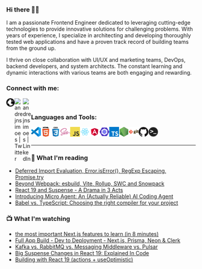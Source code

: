 ### Hi there 🙂👋
I am a passionate Frontend Engineer dedicated to leveraging cutting-edge technologies to provide innovative solutions for challenging problems. With years of experience, I specialize in architecting and developing thoroughly tested web applications and have a proven track record of building teams from the ground up.

I thrive on close collaboration with UI/UX and marketing teams, DevOps, backend developers, and system architects. The constant learning and dynamic interactions with various teams are both engaging and rewarding.

### Connect with me:

[<img align="left" alt="teklinks.andrejnsimoes.com" width="22px" src="https://raw.githubusercontent.com/iconic/open-iconic/master/svg/globe.svg" />][website]
[<img align="left" alt="andrejnsimoes | Twitter" width="22px" src="https://cdn.jsdelivr.net/npm/simple-icons@v3/icons/twitter.svg" />][twitter]
[<img align="left" alt="andrejnsimoes | LinkedIn" width="22px" src="https://cdn.jsdelivr.net/npm/simple-icons@v3/icons/linkedin.svg" />][linkedin]

<br />

### Languages and Tools:

<img align="left" alt="Visual Studio Code" width="26px" src="https://raw.githubusercontent.com/github/explore/80688e429a7d4ef2fca1e82350fe8e3517d3494d/topics/visual-studio-code/visual-studio-code.png" />
<img align="left" alt="HTML5" width="26px" src="https://raw.githubusercontent.com/github/explore/80688e429a7d4ef2fca1e82350fe8e3517d3494d/topics/html/html.png" />
<img align="left" alt="CSS3" width="26px" src="https://raw.githubusercontent.com/github/explore/80688e429a7d4ef2fca1e82350fe8e3517d3494d/topics/css/css.png" />
<img align="left" alt="Sass" width="26px" src="https://raw.githubusercontent.com/github/explore/80688e429a7d4ef2fca1e82350fe8e3517d3494d/topics/sass/sass.png" />
<img align="left" alt="JavaScript" width="26px" src="https://raw.githubusercontent.com/github/explore/80688e429a7d4ef2fca1e82350fe8e3517d3494d/topics/javascript/javascript.png" />
<img align="left" alt="React" width="26px" src="https://raw.githubusercontent.com/github/explore/80688e429a7d4ef2fca1e82350fe8e3517d3494d/topics/react/react.png" />
<img align="left" alt="Angular" width="26px" src="https://raw.githubusercontent.com/github/explore/80688e429a7d4ef2fca1e82350fe8e3517d3494d/topics/angular/angular.png" />
<img align="left" alt="eslint" width="26px" src="https://raw.githubusercontent.com/github/explore/80688e429a7d4ef2fca1e82350fe8e3517d3494d/topics/eslint/eslint.png" />
<img align="left" alt="typescript" width="26px" src="https://raw.githubusercontent.com/github/explore/80688e429a7d4ef2fca1e82350fe8e3517d3494d/topics/typescript/typescript.png" />
<img align="left" alt="Node.js" width="26px" src="https://raw.githubusercontent.com/github/explore/80688e429a7d4ef2fca1e82350fe8e3517d3494d/topics/nodejs/nodejs.png" />
<img align="left" alt="Git" width="26px" src="https://raw.githubusercontent.com/github/explore/80688e429a7d4ef2fca1e82350fe8e3517d3494d/topics/git/git.png" />
<img align="left" alt="GitHub" width="26px" src="https://raw.githubusercontent.com/github/explore/78df643247d429f6cc873026c0622819ad797942/topics/github/github.png" />
<img align="left" alt="Terminal" width="26px" src="https://raw.githubusercontent.com/github/explore/80688e429a7d4ef2fca1e82350fe8e3517d3494d/topics/terminal/terminal.png" />

<br />
<br />

---

### 📕 What I'm reading

<!-- BLOG-POST-LIST:START -->
- [Deferred Import Evaluation, Error.isError&lpar;&rpar;, RegExp Escaping, Promise.try](https://teklinks.andrejnsimoes.com/2024/06/tc39-advances-key-proposals-deferred.html)
- [Beyond Webpack: esbuild, Vite, Rollup, SWC and Snowpack](https://teklinks.andrejnsimoes.com/2024/06/beyond-webpack-esbuild-vite-rollup-swc.html)
- [React 19 and Suspense - A Drama in 3 Acts](https://teklinks.andrejnsimoes.com/2024/06/react-19-and-suspense-drama-in-3-acts.html)
- [Introducing Micro Agent: An &lpar;Actually Reliable&rpar; AI Coding Agent](https://teklinks.andrejnsimoes.com/2024/06/introducing-micro-agent-actually.html)
- [Babel vs. TypeScript: Choosing the right compiler for your project](https://teklinks.andrejnsimoes.com/2024/06/babel-vs-typescript-choosing-right.html)
<!-- BLOG-POST-LIST:END -->

### 📺 What I'm watching

<!-- YOUTUBE:START -->
- [the most important Next.js features to learn &lpar;in 8 minutes&rpar;](https://www.youtube.com/watch?v=LkDelp5WWYU)
- [Full App Build - Dev to Deployment - Next.js, Prisma, Neon &amp; Clerk](https://www.youtube.com/watch?v=I6DCo5RwHBE)
- [Kafka vs. RabbitMQ vs. Messaging Middleware vs. Pulsar](https://www.youtube.com/watch?v=x4k1XEjNzYQ)
- [Big Suspense Changes in React 19: Explained In Code](https://www.youtube.com/watch?v=sgnw8dRZa3Q)
- [Building with React 19 &lpar;actions + useOptimistic&rpar;](https://www.youtube.com/watch?v=meycWptW9eo)
<!-- YOUTUBE:END -->


[website]: https://teklinks.andrejnsimoes.com
[twitter]: https://twitter.com/andrejnsimoes
[linkedin]: https://linkedin.com/in/andrejnsimoes
